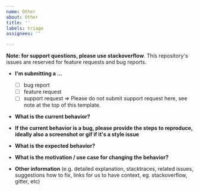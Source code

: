 ```yaml
---
name: Other
about: Other
title: ''
labels: triage
assignees: ''

---
```


**Note: for support questions, please use stackoverflow**. This repository's issues are reserved for feature requests and bug reports.

* **I'm submitting a ...**
  - [ ] bug report
  - [ ] feature request
  - [ ] support request => Please do not submit support request here, see note at the top of this template.

* **What is the current behavior?**

* **If the current behavior is a bug, please provide the steps to reproduce, ideally also a screenshot or gif if it's a style issue**

* **What is the expected behavior?**

* **What is the motivation / use case for changing the behavior?**

* **Other information** (e.g. detailed explanation, stacktraces, related issues, suggestions how to fix, links for us to have context, eg. stackoverflow, gitter, etc)
